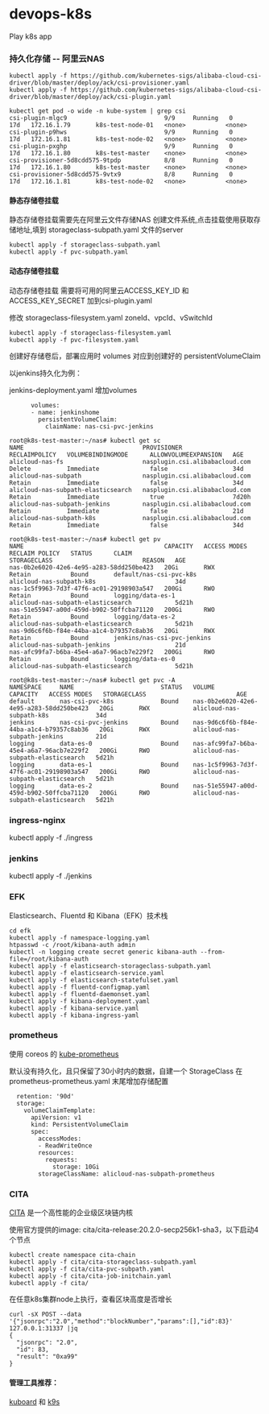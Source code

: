 # devops-k8s
Play k8s app

### 持久化存储 -- 阿里云NAS
```
kubectl apply -f https://github.com/kubernetes-sigs/alibaba-cloud-csi-driver/blob/master/deploy/ack/csi-provisioner.yaml
kubectl apply -f https://github.com/kubernetes-sigs/alibaba-cloud-csi-driver/blob/master/deploy/ack/csi-plugin.yaml
```
```
kubectl get pod -o wide -n kube-system | grep csi
csi-plugin-mlgc9                           9/9     Running   0          17d   172.16.1.79       k8s-test-node-01   <none>           <none>
csi-plugin-p9hws                           9/9     Running   0          17d   172.16.1.81       k8s-test-node-02   <none>           <none>
csi-plugin-pxghp                           9/9     Running   0          17d   172.16.1.80       k8s-test-master    <none>           <none>
csi-provisioner-5d8cdd575-9tpdp            8/8     Running   0          17d   172.16.1.80       k8s-test-master    <none>           <none>
csi-provisioner-5d8cdd575-9vtx9            8/8     Running   0          17d   172.16.1.81       k8s-test-node-02   <none>           <none>

```
#### 静态存储卷挂载
静态存储卷挂载需要先在阿里云文件存储NAS 创建文件系统,点击挂载使用获取存储地址,填到 storageclass-subpath.yaml 文件的server
```
kubectl apply -f storageclass-subpath.yaml
kubectl apply -f pvc-subpath.yaml  
```

#### 动态存储卷挂载
动态存储卷挂载 需要将可用的阿里云ACCESS_KEY_ID 和 ACCESS_KEY_SECRET 加到csi-plugin.yaml 

修改 storageclass-filesystem.yaml   zoneId、vpcId、vSwitchId
```
kubectl apply -f storageclass-filesystem.yaml
kubectl apply -f pvc-filesystem.yaml
```
创建好存储卷后，部署应用时 volumes 对应到创建好的 persistentVolumeClaim

以jenkins持久化为例：

jenkins-deployment.yaml 增加volumes
```
      volumes:
      - name: jenkinshome
        persistentVolumeClaim:
          claimName: nas-csi-pvc-jenkins
```

```
root@k8s-test-master:~/nas# kubectl get sc
NAME                                 PROVISIONER                       RECLAIMPOLICY   VOLUMEBINDINGMODE      ALLOWVOLUMEEXPANSION   AGE
alicloud-nas-fs                      nasplugin.csi.alibabacloud.com    Delete          Immediate              false                  34d
alicloud-nas-subpath                 nasplugin.csi.alibabacloud.com    Retain          Immediate              false                  34d
alicloud-nas-subpath-elasticsearch   nasplugin.csi.alibabacloud.com    Retain          Immediate              true                   7d20h
alicloud-nas-subpath-jenkins         nasplugin.csi.alibabacloud.com    Retain          Immediate              false                  21d
alicloud-nas-subpath-k8s             nasplugin.csi.alibabacloud.com    Retain          Immediate              false                  34d

root@k8s-test-master:~/nas# kubectl get pv
NAME                                       CAPACITY   ACCESS MODES   RECLAIM POLICY   STATUS      CLAIM                                   STORAGECLASS                         REASON   AGE
nas-0b2e6020-42e6-4e95-a283-58dd250be423   20Gi       RWX            Retain           Bound       default/nas-csi-pvc-k8s                 alicloud-nas-subpath-k8s                      34d
nas-1c5f9963-7d3f-47f6-ac01-29198903a547   200Gi      RWO            Retain           Bound       logging/data-es-1                       alicloud-nas-subpath-elasticsearch            5d21h
nas-51e55947-a00d-459d-b902-50ffcba71120   200Gi      RWO            Retain           Bound       logging/data-es-2                       alicloud-nas-subpath-elasticsearch            5d21h
nas-9d6c6f6b-f84e-44ba-a1c4-b79357c8ab36   20Gi       RWX            Retain           Bound       jenkins/nas-csi-pvc-jenkins             alicloud-nas-subpath-jenkins                  21d
nas-afc99fa7-b6ba-45e4-a6a7-96acb7e229f2   200Gi      RWO            Retain           Bound       logging/data-es-0                       alicloud-nas-subpath-elasticsearch            5d21h

root@k8s-test-master:~/nas# kubectl get pvc -A
NAMESPACE     NAME                        STATUS   VOLUME                                     CAPACITY   ACCESS MODES   STORAGECLASS                         AGE
default       nas-csi-pvc-k8s             Bound    nas-0b2e6020-42e6-4e95-a283-58dd250be423   20Gi       RWX            alicloud-nas-subpath-k8s             34d
jenkins       nas-csi-pvc-jenkins         Bound    nas-9d6c6f6b-f84e-44ba-a1c4-b79357c8ab36   20Gi       RWX            alicloud-nas-subpath-jenkins         21d
logging       data-es-0                   Bound    nas-afc99fa7-b6ba-45e4-a6a7-96acb7e229f2   200Gi      RWO            alicloud-nas-subpath-elasticsearch   5d21h
logging       data-es-1                   Bound    nas-1c5f9963-7d3f-47f6-ac01-29198903a547   200Gi      RWO            alicloud-nas-subpath-elasticsearch   5d21h
logging       data-es-2                   Bound    nas-51e55947-a00d-459d-b902-50ffcba71120   200Gi      RWO            alicloud-nas-subpath-elasticsearch   5d21h
```

### ingress-nginx
kubectl apply -f ./ingress

### jenkins
kubectl apply -f ./jenkins

### EFK
Elasticsearch、Fluentd 和 Kibana（EFK）技术栈

```
cd efk
kubectl apply -f namespace-logging.yaml
htpasswd -c /root/kibana-auth admin
kubectl -n logging create secret generic kibana-auth --from-file=/root/kibana-auth
kubectl apply -f elasticsearch-storageclass-subpath.yaml 
kubectl apply -f elasticsearch-service.yaml
kubectl apply -f elasticsearch-statefulset.yaml 
kubectl apply -f fluentd-configmap.yaml
kubectl apply -f fluentd-daemonset.yaml
kubectl apply -f kibana-deployment.yaml
kubectl apply -f kibana-service.yaml
kubectl apply -f kibana-ingress-yaml  
```

### prometheus
使用 coreos 的   [kube-prometheus](https://github.com/coreos/kube-prometheus)

默认没有持久化，且只保留了30小时内的数据，自建一个 StorageClass 在 prometheus-prometheus.yaml 末尾增加存储配置

```
  retention: '90d'
  storage:
    volumeClaimTemplate:
      apiVersion: v1
      kind: PersistentVolumeClaim
      spec:
        accessModes:
        - ReadWriteOnce
        resources:
          requests:
            storage: 10Gi
        storageClassName: alicloud-nas-subpath-prometheus
```

### CITA
[CITA](https://github.com/citahub/cita) 是一个高性能的企业级区块链内核
 
使用官方提供的image: cita/cita-release:20.2.0-secp256k1-sha3，以下启动4个节点
  
```
kubectl create namespace cita-chain
kubectl apply -f cita/cita-storageclass-subpath.yaml
kubectl apply -f cita/cita-pvc-subpath.yaml
kubectl apply -f cita/cita-job-initchain.yaml
kubectl apply -f cita/
```
在任意k8s集群node上执行，查看区块高度是否增长
```
curl -sX POST --data '{"jsonrpc":"2.0","method":"blockNumber","params":[],"id":83}' 127.0.0.1:31337 |jq
{
  "jsonrpc": "2.0",
  "id": 83,
  "result": "0xa99"
}
```

#### 管理工具推荐：
[kuboard](https://github.com/eip-work/kuboard-press) 和 [k9s ](https://github.com/derailed/k9s)